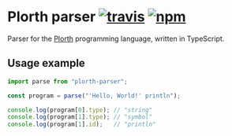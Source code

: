# Plorth parser [![travis][travis-image]][travis-url] [![npm][npm-image]][npm-url]

[travis-image]: https://img.shields.io/travis/RauliL/plorth-parser-js/master.svg
[travis-url]: https://travis-ci.org/RauliL/plorth-parser-js
[npm-image]: https://img.shields.io/npm/v/plorth-parser.svg
[npm-url]: https://npmjs.org/package/plorth-parser

Parser for the [Plorth] programming language, written in TypeScript.

[Plorth]: https://github.com/RauliL/plorth

## Usage example

```TypeScript
import parse from "plorth-parser";

const program = parse("'Hello, World!' println");

console.log(program[0].type); // "string"
console.log(program[1].type); // "symbol"
console.log(program[1].id);   // "println"
```
